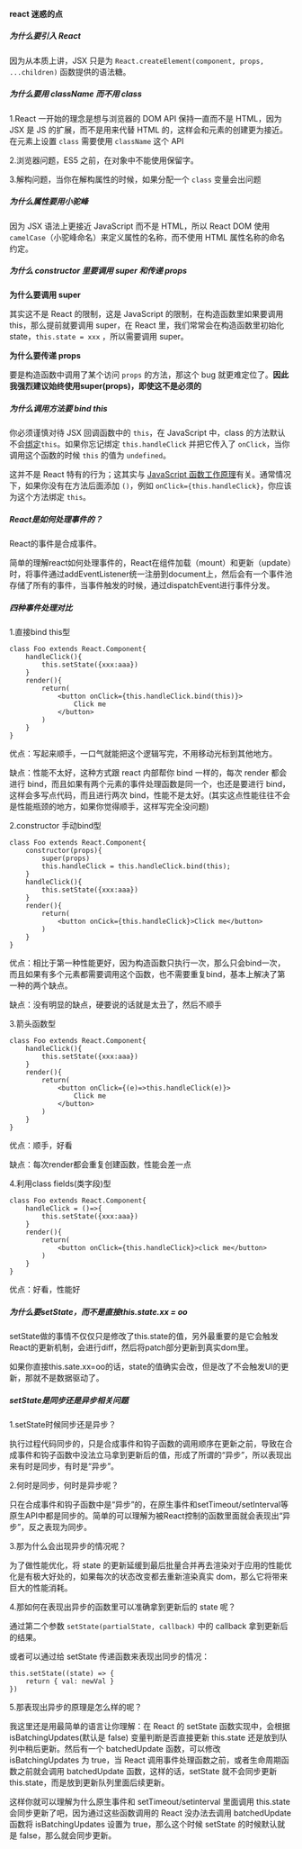 #### react 迷惑的点

##### 为什么要引入 React

因为从本质上讲，JSX 只是为 `React.createElement(component, props, ...children)` 函数提供的语法糖。

##### 为什么要用 className 而不用 class

1.React 一开始的理念是想与浏览器的 DOM API 保持一直而不是 HTML，因为 JSX 是 JS 的扩展，而不是用来代替 HTML 的，这样会和元素的创建更为接近。在元素上设置 `class` 需要使用 `className` 这个 API

2.浏览器问题，ES5 之前，在对象中不能使用保留字。

3.解构问题，当你在解构属性的时候，如果分配一个 `class` 变量会出问题

##### 为什么属性要用小驼峰

因为 JSX 语法上更接近 JavaScript 而不是 HTML，所以 React DOM 使用 `camelCase`（小驼峰命名）来定义属性的名称，而不使用 HTML 属性名称的命名约定。

##### 为什么 constructor 里要调用 super 和传递 props

**为什么要调用 super**

其实这不是 React 的限制，这是 JavaScript 的限制，在构造函数里如果要调用 this，那么提前就要调用 super，在 React 里，我们常常会在构造函数里初始化 state，`this.state = xxx` ，所以需要调用 super。

**为什么要传递 props**

要是构造函数中调用了某个访问 `props` 的方法，那这个 bug 就更难定位了。**因此我强烈建议始终使用super(props)，即使这不是必须的**

##### 为什么调用方法要 bind this

你必须谨慎对待 JSX 回调函数中的 `this`，在 JavaScript 中，class 的方法默认不会[绑定](https://link.juejin.im?target=https%3A%2F%2Fdeveloper.mozilla.org%2Fen%2Fdocs%2FWeb%2FJavaScript%2FReference%2FGlobal_objects%2FFunction%2Fbind)`this`。如果你忘记绑定 `this.handleClick` 并把它传入了 `onClick`，当你调用这个函数的时候 `this` 的值为 `undefined`。

这并不是 React 特有的行为；这其实与 [JavaScript 函数工作原理](https://link.juejin.im?target=https%3A%2F%2Fwww.smashingmagazine.com%2F2014%2F01%2Funderstanding-javascript-function-prototype-bind%2F)有关。通常情况下，如果你没有在方法后面添加 `()`，例如 `onClick={this.handleClick}`，你应该为这个方法绑定 `this`。

##### React是如何处理事件的？

React的事件是合成事件。

简单的理解react如何处理事件的，React在组件加载（mount）和更新（update）时，将事件通过addEventListener统一注册到document上，然后会有一个事件池存储了所有的事件，当事件触发的时候，通过dispatchEvent进行事件分发。

##### 四种事件处理对比

1.直接bind this型

```
class Foo extends React.Component{
	handleClick(){
		this.setState({xxx:aaa})
	}
	render(){
		return(
			<button onClick={this.handleClick.bind(this)}>
				Click me
			</button>
		)
	}
}
```

优点：写起来顺手，一口气就能把这个逻辑写完，不用移动光标到其他地方。

缺点：性能不太好，这种方式跟 react 内部帮你 bind 一样的，每次 render 都会进行 bind，而且如果有两个元素的事件处理函数是同一个，也还是要进行 bind，这样会多写点代码，而且进行两次 bind，性能不是太好。(其实这点性能往往不会是性能瓶颈的地方，如果你觉得顺手，这样写完全没问题)

2.constructor 手动bind型

```
class Foo extends React.Component{
	constructor(props){
		super(props)
		this.handleClick = this.handleClick.bind(this);
	}
	handleClick(){
		this.setState({xxx:aaa})
	}
	render(){
		return(
			<button onCick={this.handleClick}>Click me</button>
		)
	}
}
```

优点：相比于第一种性能更好，因为构造函数只执行一次，那么只会bind一次，而且如果有多个元素都需要调用这个函数，也不需要重复bind，基本上解决了第一种的两个缺点。

缺点：没有明显的缺点，硬要说的话就是太丑了，然后不顺手

3.箭头函数型

```
class Foo extends React.Component{
	handleClick(){
		this.setState({xxx:aaa})
	}
	render(){
		return(
			<button onClick={(e)=>this.handleClick(e)}>
				Click me
			</button>
		)
	}
}
```

优点：顺手，好看

缺点：每次render都会重复创建函数，性能会差一点

4.利用class fields(类字段)型

```
class Foo extends React.Component{
	handleClick = ()=>{
		this.setState({xxx:aaa})
	}
	render(){
		return(
			<button onClick={this.handleClick}>click me</button>
		)
	}
}
```

优点：好看，性能好

##### 为什么要setState，而不是直接this.state.xx = oo

setState做的事情不仅仅只是修改了this.state的值，另外最重要的是它会触发React的更新机制，会进行diff，然后将patch部分更新到真实dom里。

如果你直接this.sate.xx=oo的话，state的值确实会改，但是改了不会触发UI的更新，那就不是数据驱动了。

##### setState是同步还是异步相关问题

1.setState时候同步还是异步？

执行过程代码同步的，只是合成事件和钩子函数的调用顺序在更新之前，导致在合成事件和钩子函数中没法立马拿到更新后的值，形成了所谓的“异步”，所以表现出来有时是同步，有时是“异步”。

2.何时是同步，何时是异步呢？

只在合成事件和钩子函数中是“异步”的，在原生事件和setTimeout/setInterval等原生API中都是同步的。简单的可以理解为被React控制的函数里面就会表现出“异步”，反之表现为同步。

3.那为什么会出现异步的情况呢？

为了做性能优化，将 state 的更新延缓到最后批量合并再去渲染对于应用的性能优化是有极大好处的，如果每次的状态改变都去重新渲染真实 dom，那么它将带来巨大的性能消耗。

4.那如何在表现出异步的函数里可以准确拿到更新后的 state 呢？

通过第二个参数 `setState(partialState, callback)` 中的 callback 拿到更新后的结果。

或者可以通过给 setState 传递函数来表现出同步的情况：

```
this.setState((state) => {
	return { val: newVal }
})
```

5.那表现出异步的原理是怎么样的呢？

我这里还是用最简单的语言让你理解：在 React 的 setState 函数实现中，会根据 isBatchingUpdates(默认是 false) 变量判断是否直接更新 this.state 还是放到队列中稍后更新。然后有一个 batchedUpdate 函数，可以修改 isBatchingUpdates 为 true，当 React 调用事件处理函数之前，或者生命周期函数之前就会调用 batchedUpdate 函数，这样的话，setState 就不会同步更新 this.state，而是放到更新队列里面后续更新。

这样你就可以理解为什么原生事件和 setTimeout/setinterval 里面调用 this.state 会同步更新了吧，因为通过这些函数调用的 React 没办法去调用 batchedUpdate 函数将 isBatchingUpdates 设置为 true，那么这个时候 setState 的时候默认就是 false，那么就会同步更新。
